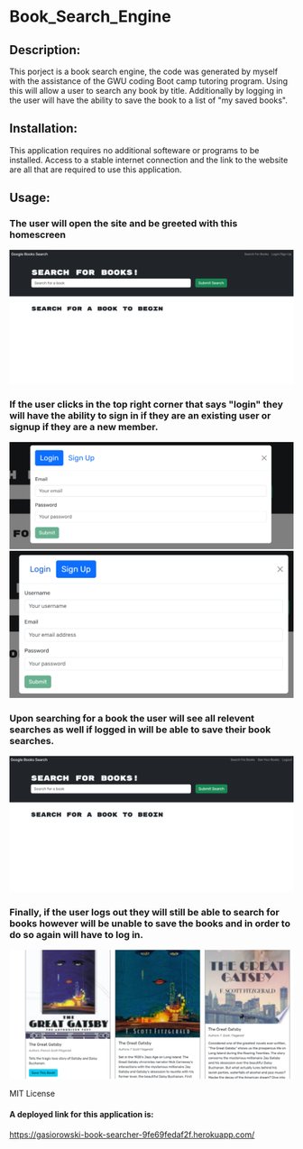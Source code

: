 # Book_Search_Engine

## Description:
This porject is a book search engine, the code was generated by myself with the assistance of the GWU coding Boot camp tutoring program. Using this will allow a user to search any book by title. Additionally by logging in the user will have the ability to save the book to a list of "my saved books".

## Installation:
This application requires no additional softeware or programs to be installed. Access to a stable internet connection and the link to the website are all that are required to use this application.

## Usage: 
### The user will open the site and be greeted with this homescreen
![](.\Assets\rmeimgs\bse1.png)

### If the user clicks in the top right corner that says "login" they will have the ability to sign in if they are an existing user or signup if they are a new member.
![](./Assets/rmeimgs/bse2.png)
![](./Assets/rmeimgs/bse5.png)

### Upon searching for a book the user will see all relevent searches as well if logged in will be able to save their book searches.
![](./Assets/rmeimgs/bse3.png)

### Finally, if the user logs out they will still be able to search for books however will be unable to save the books and in order to do so again will have to log in.
![](./Assets/rmeimgs/bse4.png)

MIT License


#### A deployed link for this application is:
https://gasiorowski-book-searcher-9fe69fedaf2f.herokuapp.com/

